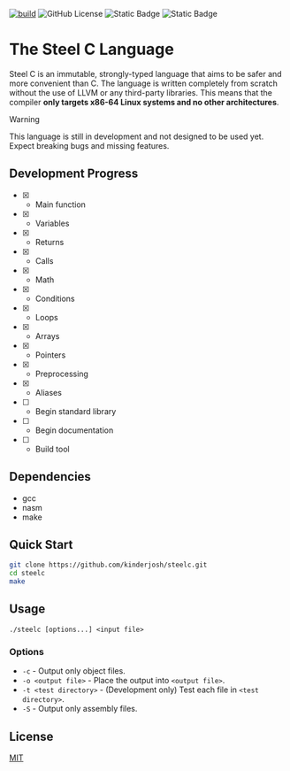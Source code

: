 [![build](https://github.com/kinderjosh/steelc/actions/workflows/build.yml/badge.svg)](https://github.com/kinderjosh/steelc/actions/workflows/build.yml) ![GitHub License](https://img.shields.io/github/license/kinderjosh/steelc)
 ![Static Badge](https://img.shields.io/badge/memory_leaks-0-blue) ![Static Badge](https://img.shields.io/badge/i_hate-rust-red)



# The Steel C Language

Steel C is an immutable, strongly-typed language that aims to be safer and more convenient than C. The language is written completely from scratch without the use of LLVM or any third-party libraries. This means that the compiler **only targets x86-64 Linux systems and no other architectures**.

> [!WARNING]
> This language is still in development and not designed to be used yet. Expect breaking bugs and missing features.

## Development Progress

- [x] - Main function
- [x] - Variables
- [x] - Returns
- [x] - Calls
- [x] - Math
- [x] - Conditions
- [x] - Loops
- [x] - Arrays
- [x] - Pointers
- [x] - Preprocessing
- [x] - Aliases
- [ ] - Begin standard library
- [ ] - Begin documentation
- [ ] - Build tool

## Dependencies

- gcc
- nasm
- make

## Quick Start

```bash
git clone https://github.com/kinderjosh/steelc.git
cd steelc
make
```

## Usage

```
./steelc [options...] <input file>
```

### Options

- ```-c``` - Output only object files.
- ```-o <output file>``` - Place the output into ```<output file>```.
- ```-t <test directory>``` - (Development only) Test each file in ```<test directory>```.
- ```-S``` - Output only assembly files.

## License

[MIT](./LICENSE)
